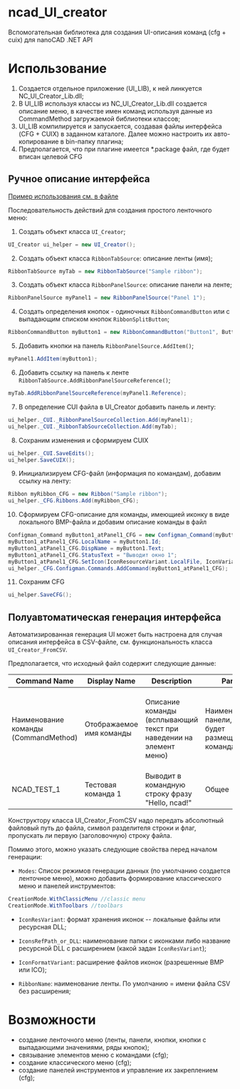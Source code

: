 # ncad_UI_creator

Вспомогательная библиотека для создания UI-описания команд (cfg + cuix) для nanoCAD .NET API

# Использование

1. Создается отдельное приложение (UI_LIB), к ней линкуется NC_UI_Creator_Lib.dll;
2. В UI_LIB используя классы из NC_UI_Creator_Lib.dll создается описание меню, в качестве имен команд используя данные из CommandMethod загружаемой библиотеки классов;
3. UI_LIB компилируется и запускается, создавая файлы интерфейса (CFG + CUIX) в заданном каталоге. Далее можно настроить их авто-копирование в bin-папку плагина;
4. Предполагается, что при плагине имеется \*.package файл, где будет вписан целевой CFG

## Ручное описание интерфейса

[Пример использования см. в файле](src/NC_UI_Creator_Sample/UI_Creator_Sample.cs)

Последовательность действий для создания простого ленточного меню:

1. Создать объект класса `UI_Creator`;

```csharp
UI_Creator ui_helper = new UI_Creator();
```

2. Создать объект класса `RibbonTabSource`: описание ленты (имя);

```csharp
RibbonTabSource myTab = new RibbonTabSource("Sample ribbon");
```

3. Создать объект класса `RibbonPanelSource`: описание панели на ленте;   

```csharp
RibbonPanelSource myPanel1 = new RibbonPanelSource("Panel 1");
```

4. Создать определения кнопок - одиночных `RibbonCommandButton` или с выпадающим списком кнопок `RibbonSplitButton`;

```csharp
RibbonCommandButton myButton1 = new RibbonCommandButton("Button1", ButtonStyleVariant.LargeWithText, "NC_COMMAND_1");
```

5. Добавить кнопки на панель `RibbonPanelSource.AddItem()`;

```csharp
myPanel1.AddItem(myButton1);
```

6. Добавить ссылку на панель к ленте `RibbonTabSource.AddRibbonPanelSourceReference()`;

```csharp
myTab.AddRibbonPanelSourceReference(myPanel1.Reference);
```

7. В определение CUI файла в UI_Creator добавить панель и ленту:

```csharp
ui_helper._CUI._RibbonPanelSourceCollection.Add(myPanel1);
ui_helper._CUI._RibbonTabSourceCollection.Add(myTab);
```

8. Сохраним изменения и сформируем CUIX

```csharp
ui_helper._CUI.SaveEdits();
ui_helper.SaveCUIX();
```

9. Инициализируем CFG-файл (информация по командам), добавим ссылку на ленту:

```csharp
Ribbon myRibbon_CFG = new Ribbon("Sample ribbon");
ui_helper._CFG.Ribbons.Add(myRibbon_CFG);
```

10. Сформируем CFG-описание для команды, имеющией иконку в виде локального BMP-файла и добавим описание команды в файл

```csharp
Configman_Command myButton1_atPanel1_CFG = new Configman_Command(myButton1.MenuMacroID);
myButton1_atPanel1_CFG.LocalName = myButton1.Id;
myButton1_atPanel1_CFG.DispName = myButton1.Text;
myButton1_atPanel1_CFG.StatusText = "Выводит окно 1";
myButton1_atPanel1_CFG.SetIcon(IconResourceVariant.LocalFile, IconVariant.BMP, "PseudoIcon_32", "Icons");
ui_helper._CFG.Configman.Commands.AddCommand(myButton1_atPanel1_CFG);
```

11. Сохраним CFG

```csharp
ui_helper.SaveCFG();
```

## Полуавтоматическая генерация интерфейса

Автоматизированная генерация UI может быть настроена для случая описания интерфейса в CSV-файле, см. функциональность класса `UI_Creator_FromCSV`. 

Предполагается, что исходный файл содержит следующие данные:

| Command Name                         | Display Name             | Description                                                        | Panel                                            | ButtonStyle                                                                         | SplitButtonName                                                                              |
| ------------------------------------ | ------------------------ | ------------------------------------------------------------------ | ------------------------------------------------ | ----------------------------------------------------------------------------------- | -------------------------------------------------------------------------------------------- |
| Наименование команды (CommandMethod) | Отображаемое имя команды | Описание команды (всплывающий текст при наведении на элемент меню) | Наименование панели, где будет размещена команда | Размер кнопки и наличие текста, значения <br/>NC_UI_Creator_Lib. ButtonStyleVariant | Название кнопки с выпадающими командами. Если это одиночная команда, то просто пустая строка |
| NCAD_TEST_1                          | Тестовая команда 1       | Выводит в командную строку фразу "Hello, ncad!"                    | Общее                                            | LargeWithText                                                                       |                                                                                              |

Конструктору класса UI_Creator_FromCSV надо передать абсолютный файловый путь до файла, символ разделителя строки и флаг, пропускать ли первую (заголовочную) строку файла.

Помимо этого, можно указать следующие свойства перед началом генерации:

- `Modes`: Список режимов генерации данных (по умолчанию создается ленточное меню), можно добавить формирование классического меню и панелей инструментов:

```csharp
CreationMode.WithClassicMenu //classic menu
CreationMode.WithToolbars //toolbars
```

- `IconResVariant`: формат хранения иконок -- локальные файлы или ресурсная DLL;

- `IconsRefPath_or_DLL`: наименование папки с иконками либо название ресурсной DLL с расширением (какой задан `IconResVariant`);

- `IconFormatVariant`: расширение файлов иконок (разрешенные BMP или ICO);

- `RibbonName`: наименование ленты. По умолчанию = имени файла CSV без расширения;

# Возможности

* создание ленточного меню (ленты, панели, кнопки, кнопки с выпадающими значениями, ряды кнопок);
* связывание элементов меню с командами (cfg);
* создание классического меню (cfg);
* создание панелей инструментов и управление их закреплением (cfg);